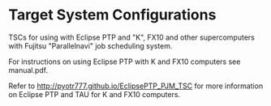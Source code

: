 # Target System Configurations 

TSCs for using with Eclipse PTP and "K", FX10 and other supercomputers with Fujitsu "Parallelnavi" job scheduling system.

For instructions on using Eclipse PTP with K and FX10 computers see manual.pdf.

Refer to http://pyotr777.github.io/EclipsePTP_PJM_TSC for more information on Eclipse PTP and TAU for K and FX10 computers.
